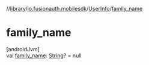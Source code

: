 //[library](../../../index.md)/[io.fusionauth.mobilesdk](../index.md)/[UserInfo](index.md)/[family_name](family_name.md)

# family_name

[androidJvm]\
val [family_name](family_name.md): [String](https://kotlinlang.org/api/latest/jvm/stdlib/kotlin/-string/index.html)? = null
